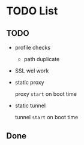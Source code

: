 # TODO List

## TODO

* profile checks

    * path duplicate

* SSL wel work
* static proxy

    proxy `start` on boot time

* static tunnel

    tunnel `start` on boot time

## Done
